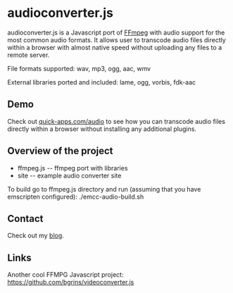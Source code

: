 audioconverter.js
=================

audioconverter.js is a Javascript port of [FFmpeg](http://ffmpeg.org/) with audio support for the most common audio formats. It allows user to transcode audio files directly within a browser with almost native speed without uploading any files to a remote server.

File formats supported:
wav, mp3, ogg, aac, wmv

External libraries ported and included:
lame, ogg, vorbis, fdk-aac

## Demo

Check out [quick-apps.com/audio](http://quick-apps.com/audio) to see how you can transcode audio files directly within a browser without installing any additional plugins.

## Overview of the project

 * ffmpeg.js 	-- ffmpeg port with libraries
 * site		-- example audio converter site

To build go to ffmpeg.js directory and run (assuming that you have emscripten configured):
./emcc-audio-build.sh

## Contact

Check out my [blog](http://karolsobczak.com).

## Links

Another cool FFMPG Javascript project: https://github.com/bgrins/videoconverter.js